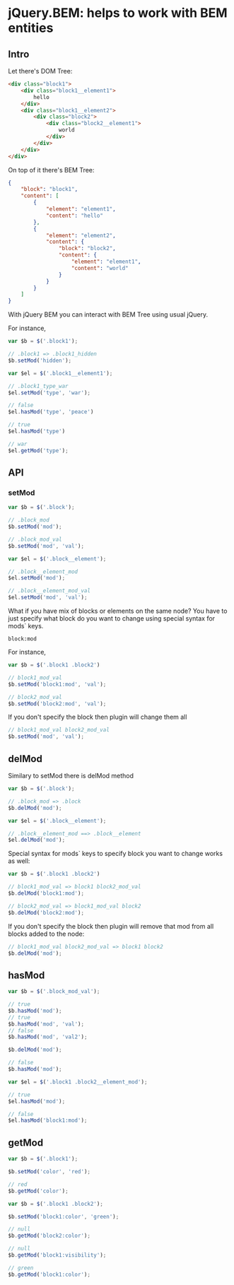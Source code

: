 # jQuery.BEM: helps to work with BEM entities

## Intro

Let there's DOM Tree:

```html
<div class="block1">
    <div class="block1__element1">
        hello
    </div>
    <div class="block1__element2">
        <div class="block2">
            <div class="block2__element1">
                world
            </div>
        </div>
    </div>
</div>
```

On top of it there's BEM Tree:


```json
{
    "block": "block1",
    "content": [
        {
            "element": "element1",
            "content": "hello"
        },
        {
            "element": "element2",
            "content": {
                "block": "block2",
                "content": {
                    "element": "element1",
                    "content": "world"
                }
            }
        }
    ]
}

```

With jQuery BEM you can interact with BEM Tree using usual jQuery.

For instance,

```js
var $b = $('.block1');

// .block1 => .block1_hidden
$b.setMod('hidden');
```

```js
var $el = $('.block1__element1');

// .block1_type_war
$el.setMod('type', 'war');

// false
$el.hasMod('type', 'peace')

// true
$el.hasMod('type')

// war
$el.getMod('type');
```

## API

### setMod

```js
var $b = $('.block');

// .block_mod
$b.setMod('mod');

// .block_mod_val
$b.setMod('mod', 'val');

```

```js
var $el = $('.block__element');

// .block__element_mod
$el.setMod('mod');

// .block__element_mod_val
$el.setMod('mod', 'val');
```

What if you have mix of blocks or elements on the same node? You have to just specify what block do you want to change using special syntax for mods` keys.

```
block:mod
```

For instance,

```js
var $b = $('.block1 .block2')

// block1_mod_val
$b.setMod('block1:mod', 'val');

// block2_mod_val
$b.setMod('block2:mod', 'val');
```

If you don't specify the block then plugin will change them all

```js
// block1_mod_val block2_mod_val
$b.setMod('mod', 'val');
```

## delMod

Similary to setMod there is delMod method

```js
var $b = $('.block');

// .block_mod => .block
$b.delMod('mod');

```

```js
var $el = $('.block__element');

// .block__element_mod ==> .block__element
$el.delMod('mod');
```

Special syntax for mods` keys to specify block you want to change works as well:

```js
var $b = $('.block1 .block2')

// block1_mod_val => block1 block2_mod_val
$b.delMod('block1:mod');

// block2_mod_val => block1_mod_val block2
$b.delMod('block2:mod');
```

If you don't specify the block then plugin will remove that mod from all blocks added to the node:

```js
// block1_mod_val block2_mod_val => block1 block2
$b.delMod('mod');
```

## hasMod

```js
var $b = $('.block_mod_val');

// true
$b.hasMod('mod');
// true
$b.hasMod('mod', 'val');
// false
$b.hasMod('mod', 'val2');

$b.delMod('mod');

// false
$b.hasMod('mod');
```

```js
var $el = $('.block1 .block2__element_mod');

// true
$el.hasMod('mod');

// false
$el.hasMod('block1:mod');
```

## getMod

```js
var $b = $('.block1');

$b.setMod('color', 'red');

// red
$b.getMod('color');
```

```js
var $b = $('.block1 .block2');

$b.setMod('block1:color', 'green');

// null
$b.getMod('block2:color');

// null
$b.getMod('block1:visibility');

// green
$b.getMod('block1:color');
```